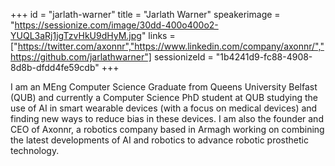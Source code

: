 +++
id = "jarlath-warner"
title = "Jarlath Warner"
speakerimage = "https://sessionize.com/image/30dd-400o400o2-YUQL3aRj1jgTzvHkU9dHyM.jpg"
links = ["https://twitter.com/axonnr","https://www.linkedin.com/company/axonnr/","https://github.com/jarlathwarner"]
sessionizeId = "1b4241d9-fc88-4908-8d8b-dfdd4fe59cdb"
+++

I am an MEng Computer Science Graduate from Queens University Belfast (QUB) and currently a Computer Science PhD student at QUB studying the use of AI in smart wearable devices (with a focus on medical devices) and finding new ways to reduce bias in these devices. 
I am also the founder and CEO of Axonnr, a robotics company based in Armagh working on combining the latest developments of AI and robotics to advance robotic prosthetic technology.